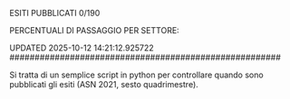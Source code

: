 ESITI PUBBLICATI 0/190 

PERCENTUALI DI PASSAGGIO PER SETTORE:

UPDATED 2025-10-12 14:21:12.925722
###################################################### 

Si tratta di un semplice script in python per controllare quando sono pubblicati gli esiti (ASN 2021, sesto quadrimestre).

